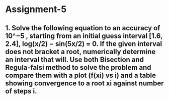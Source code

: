 # Assignment-5
## 1. Solve the following equation to an accuracy of 10^−5 , starting from an initial guess interval [1.6, 2.4], log(x/2) − sin(5x/2) = 0. If the given interval does not bracket a root, numerically determine an interval that will. Use both Bisection and Regula-falsi method to solve the problem and compare them with a plot (f(xi) vs i) and a table showing convergence to a root xi against number of steps i.

